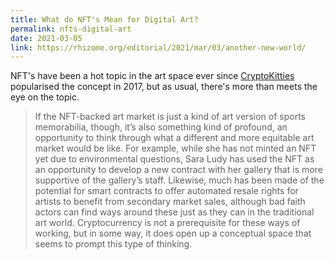 ```yaml
---
title: What do NFT's Mean for Digital Art?
permalink: nfts-digital-art
date: 2021-03-05
link: https://rhizome.org/editorial/2021/mar/03/another-new-world/
---
```


NFT's have been a hot topic in the art space ever since [CryptoKitties](https://www.cryptokitties.co/) popularised the concept in 2017, but as usual, there's more than meets the eye on the topic.

> If the NFT-backed art market is just a kind of art version of sports memorabilia, though, it’s also something kind of profound, an opportunity to think through what a different and more equitable art market would be like. For example, while she has not minted an NFT yet due to environmental questions, Sara Ludy has used the NFT as an opportunity to develop a new contract with her gallery that is more supportive of the gallery’s staff. Likewise, much has been made of the potential for smart contracts to offer automated resale rights for artists to benefit from secondary market sales, although bad faith actors can find ways around these just as they can in the traditional art world. Cryptocurrency is not a prerequisite for these ways of working, but in some way, it does open up a conceptual space that seems to prompt this type of thinking.